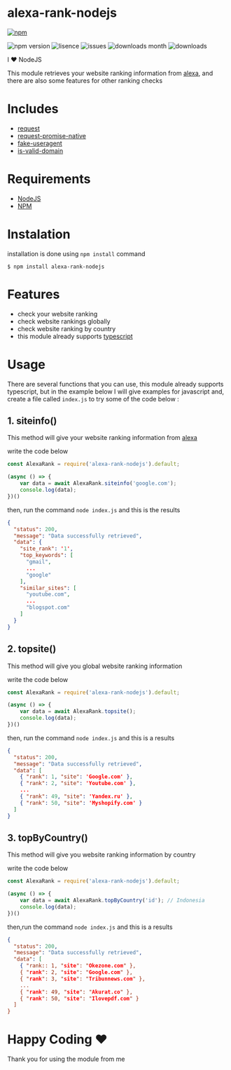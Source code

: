 # alexa-rank-nodejs

[![npm](https://nodei.co/npm/alexa-rank-nodejs.png?downloadRank=true)](https://www.npmjs.com/package/alexa-rank-nodejs)

![npm version](https://img.shields.io/npm/v/alexa-rank-nodejs)
![lisence](https://img.shields.io/npm/l/alexa-rank-nodejs)
![issues](https://img.shields.io/github/issues/binsarjr/alexa-rank-nodejs)
![downloads month](https://img.shields.io/npm/dm/alexa-rank-nodejs)
![downloads](https://img.shields.io/npm/dt/alexa-rank-nodejs)

I ❤️ NodeJS

This module retrieves your website ranking information from [alexa](https://www.alexa.com/), and there are also some features for other ranking checks

# Includes
- [request](https://www.npmjs.com/package/request)
- [request-promise-native](https://www.npmjs.com/package/request-promise-native)
- [fake-useragent](https://www.npmjs.com/package/fake-useragent)
- [is-valid-domain](https://www.npmjs.com/package/is-valid-domain)


# Requirements
- [NodeJS](https://nodejs.org/en/download/)
- [NPM](https://www.npmjs.com/)

# Instalation
installation is done using `npm install` command
```
$ npm install alexa-rank-nodejs
```

# Features
- check your website ranking
- check website rankings globally
- check website ranking by country
- this module already supports [typescript](https://www.typescriptlang.org/)

# Usage
There are several functions that you can use,
this module already supports typescript, but in the example below I will give examples for javascript and,
create a file called `index.js` to try some of the code below :
## 1. siteinfo()
This method will give your website ranking information from [alexa](https://www.alexa.com/)

write the code below
```js
const AlexaRank = require('alexa-rank-nodejs').default;

(async () => {
    var data = await AlexaRank.siteinfo('google.com');
    console.log(data);
})()
```
then, run the command `node index.js`
and this is the results
```json
{
  "status": 200,
  "message": "Data successfully retrieved",
  "data": {
    "site_rank": '1',
    "top_keywords": [
      "gmail",
      ...
      "google"
    ],
    "similar_sites": [
      "youtube.com",
      ...
      "blogspot.com"
    ]
  }
}
```
## 2. topsite()
This method will give you global website ranking information

write the code below
```js
const AlexaRank = require('alexa-rank-nodejs').default;

(async () => {
    var data = await AlexaRank.topsite();
    console.log(data);
})()
```
then, run the command `node index.js` and this is a results
```json
{
  "status": 200,
  "message": "Data successfully retrieved",
  "data": [
    { "rank": 1, "site": 'Google.com' },
    { "rank": 2, "site": 'Youtube.com' },
    ...
    { "rank": 49, "site": 'Yandex.ru' },
    { "rank": 50, "site": 'Myshopify.com' }
  ]
}
```

## 3. topByCountry()
This method will give you website ranking information by country

write the code below
```js
const AlexaRank = require('alexa-rank-nodejs').default;

(async () => {
    var data = await AlexaRank.topByCountry('id'); // Indonesia
    console.log(data);
})()
```
then,run the command `node index.js` and this is a results
```json
{
  "status": 200,
  "message": "Data successfully retrieved",
  "data": [
    { "rank:: 1, "site": "Okezone.com" },
    { "rank": 2, "site": "Google.com" },
    { "rank": 3, "site": "Tribunnews.com" },
    ...
    { "rank": 49, "site": "Akurat.co" },
    { "rank": 50, "site": "Ilovepdf.com" }
  ]
}
```

# Happy Coding ❤️
Thank you for using the module from me
